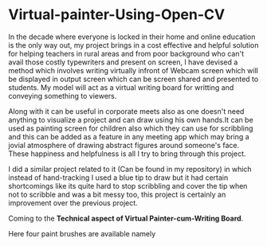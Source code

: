 # Virtual-painter-Using-Open-CV
In the decade where everyone is locked in their home and online education is the only way out, my project brings in a cost effective and helpful solution for helping teachers in rural areas and from poor background who can't avail those costly typewriters and present on screen, I have devised a method which involves writing virtually infront of Webcam screen which will be displayed in output screen which can be screen shared and presented to students. My model will act as a virtual writing board for writting and conveying something to viewers.

Along with it can be useful in corporate meets also as one doesn't need anything to visualize a project and can draw using his own hands.It can be used as painting screen for children also which they can use for scribbling and this can be added as a feature in any meeting app which may bring a jovial atmosphere of drawing abstract figures around someone's face. These happiness and helpfulness is all I try to bring through this project.

I did a similar project related to it (Can be found in my repository) in which instead of hand-tracking I used a blue tip to draw but it had certain shortcomings like its quite hard to stop scribbling and cover the tip when not to scribble and was a bit messy too, this project is certainly an improvement over the previous project.

Coming to the **Technical aspect of Virtual Painter-cum-Writing Board**.

Here four paint brushes are available namely 
